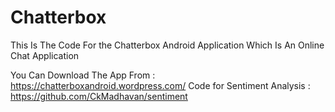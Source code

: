 # Chatterbox

This Is The Code For the Chatterbox Android Application Which Is An Online Chat Application

You Can Download The App From : https://chatterboxandroid.wordpress.com/
Code for Sentiment Analysis : https://github.com/CkMadhavan/sentiment
